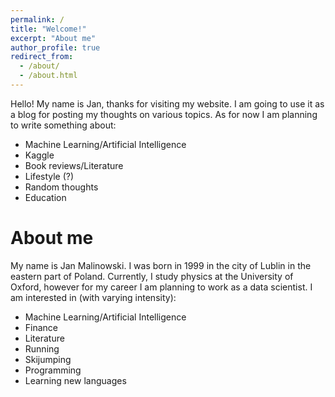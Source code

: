 ```yaml
---
permalink: /
title: "Welcome!"
excerpt: "About me"
author_profile: true
redirect_from: 
  - /about/
  - /about.html
---
```


Hello! My name is Jan, thanks for visiting my website. I am going to use it as a blog for posting my thoughts on various topics. As for now I am planning to write something about:

- Machine Learning/Artificial Intelligence
- Kaggle
- Book reviews/Literature
- Lifestyle (?)
- Random thoughts
- Education

# About me

My name is Jan Malinowski. I was born in 1999 in the city of Lublin in the eastern part of Poland. Currently, I study physics at the University of Oxford, however for my career I am planning to work as a data scientist.
I am interested in (with varying intensity):

- Machine Learning/Artificial Intelligence
- Finance
- Literature
- Running
- Skijumping
- Programming
- Learning new languages


